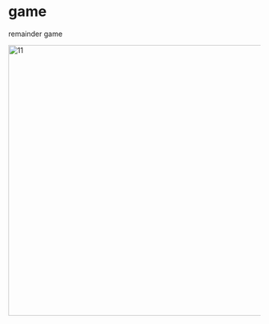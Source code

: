 # game
remainder game

<img width="540" alt="11" src="https://user-images.githubusercontent.com/99007231/159775458-3df77ecb-b9cf-4523-9ac4-53f5d4a3700c.png">
